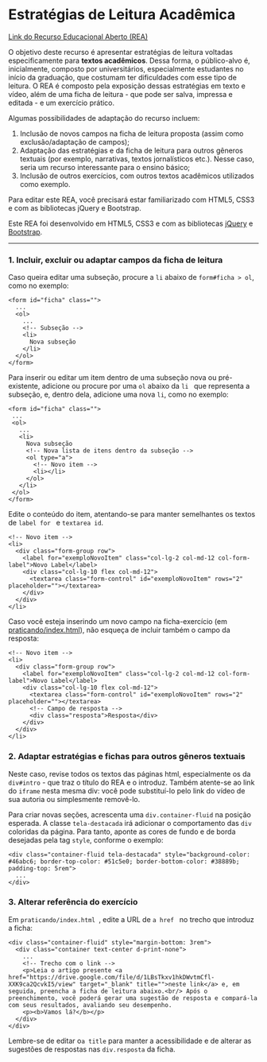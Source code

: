 # Estratégias de Leitura Acadêmica

[Link do Recurso Educacional Aberto (REA)](https://apps.univesp.br/estrategias-de-leitura-academica)

O objetivo deste recurso é apresentar estratégias de leitura voltadas especificamente para **textos acadêmicos**. 
Dessa forma, o público-alvo é, inicialmente, composto por universitários, especialmente estudantes no início da graduação, que costumam ter dificuldades com esse tipo de leitura.
O REA é composto pela exposição dessas estratégias em texto e vídeo, além de uma ficha de leitura - que pode ser salva, impressa e editada - e um exercício prático.

Algumas possibilidades de adaptação do recurso incluem:
1. Inclusão de novos campos na ficha de leitura proposta (assim como exclusão/adaptação de campos);
2. Adaptação das estratégias e da ficha de leitura para outros gêneros textuais (por exemplo, narrativas, textos jornalísticos etc.). Nesse caso, seria um recurso interessante para o ensino básico;
3. Inclusão de outros exercícios, com outros textos acadêmicos utilizados como exemplo.

Para editar este REA, você precisará estar familiarizado com HTML5, CSS3 e com as bibliotecas jQuery e Bootstrap.

Este REA foi desenvolvido em HTML5, CSS3 e com as bibliotecas [jQuery](https://api.jquery.com/) e [Bootstrap](https://getbootstrap.com/docs/4.2/getting-started/introduction).

--------

### 1. Incluir, excluir ou adaptar campos da ficha de leitura

Caso queira editar uma subseção, procure a ```li``` abaixo de ```form#ficha > ol```, como no exemplo:

```
<form id="ficha" class="">
  ...
  <ol>
    ...
    <!-- Subseção -->
    <li>
      Nova subseção
    </li>
  </ol>
</form>
```

Para inserir ou editar um item dentro de uma subseção nova ou pré-existente, adicione ou procure por uma ```ol``` abaixo da ```li ``` que representa a subseção, e, dentro dela, adicione uma nova ```li```, como no exemplo:

 ```
<form id="ficha" class="">
  ...
  <ol>
    ...
    <li>
      Nova subseção
      <!-- Nova lista de itens dentro da subseção -->
      <ol type="a">
        <!-- Novo item -->
        <li></li>
      </ol>
    </li>
  </ol>
</form>
```

Edite o conteúdo do item, atentando-se para manter semelhantes os textos de ```label for ``` e ```textarea id```.

```
<!-- Novo item -->
<li>
  <div class="form-group row">
    <label for="exemploNovoItem" class="col-lg-2 col-md-12 col-form-label">Novo Label</label>
    <div class="col-lg-10 flex col-md-12">
      <textarea class="form-control" id="exemploNovoItem" rows="2" placeholder=""></textarea>
    </div>
  </div>
</li>
```

Caso você esteja inserindo um novo campo na ficha-exercício (em [praticando/index.html](praticando/index.html)), não esqueça de incluir também o campo da resposta:

```
<!-- Novo item -->
<li>
  <div class="form-group row">
    <label for="exemploNovoItem" class="col-lg-2 col-md-12 col-form-label">Novo Label</label>
    <div class="col-lg-10 flex col-md-12">
      <textarea class="form-control" id="exemploNovoItem" rows="2" placeholder=""></textarea>
      <!-- Campo de resposta -->
      <div class="resposta">Resposta</div>
    </div>
  </div>
</li>
```

### 2. Adaptar estratégias e fichas para outros gêneros textuais

Neste caso, revise todos os textos das páginas html, especialmente os da ```div#intro``` - que traz o título do REA e o introduz. Também atente-se ao link do ```iframe``` nesta mesma div: você pode substituí-lo pelo link do vídeo de sua autoria ou simplesmente removê-lo. 

Para criar novas seções, acrescenta uma ```div.container-fluid``` na posição esperada. A classe ```tela-destacada``` irá adicionar o comportamento das ```div``` coloridas da página. Para tanto, aponte as cores de fundo e de borda desejadas pela tag ```style```, conforme o exemplo:

```
<div class="container-fluid tela-destacada" style="background-color: #46abc6; border-top-color: #51c5e0; border-bottom-color: #38889b; padding-top: 5rem">
  ...
</div>
```

### 3. Alterar referência do exercício

Em ```praticando/index.html ```, edite a URL de ```a href ``` no trecho que introduz a ficha:

```
<div class="container-fluid" style="margin-bottom: 3rem">
  <div class="container text-center d-print-none">
    ...
    <!-- Trecho com o link -->
    <p>Leia o artigo presente <a href="https://drive.google.com/file/d/1LBsTkxv1hkDWvtmCfl-XXK9ca2QcvkI5/view" target="_blank" title="">neste link</a> e, em seguida, preencha a ficha de leitura abaixo.<br/> Após o preenchimento, você poderá gerar uma sugestão de resposta e compará-la com seus resultados, avaliando seu desempenho.
    <p><b>Vamos lá?</b></p>
  </div>
</div>
```

Lembre-se de editar o```a title``` para manter a acessibilidade e de alterar as sugestões de respostas nas ```div.resposta``` da ficha. 
